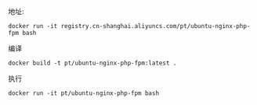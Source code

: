 
地址:

    docker run -it registry.cn-shanghai.aliyuncs.com/pt/ubuntu-nginx-php-fpm bash

编译

    docker build -t pt/ubuntu-nginx-php-fpm:latest .

执行
    
    docker run -it pt/ubuntu-nginx-php-fpm bash
   
   
   
